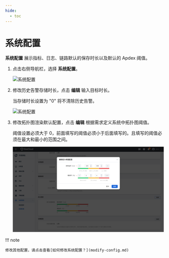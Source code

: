 ```yaml
---
hide:
  - toc
---
```


# 系统配置

 __系统配置__ 展示指标、日志、链路默认的保存时长以及默认的 Apdex 阈值。

1. 点击右侧导航栏，选择 __系统配置__。

    ![系统配置](https://docs.daocloud.io/daocloud-docs-images/docs/zh/docs/insight/images/systemconfig00.png)

2. 修改历史告警存储时长，点击 __编辑__ 输入目标时长。

    当存储时长设置为 "0" 将不清除历史告警。

    ![系统配置](https://docs.daocloud.io/daocloud-docs-images/docs/insight/images/sysconfig02.png)

3. 修改拓扑图渲染默认配置，点击  __编辑__ 根据需求定义系统中拓扑图阈值。

    阈值设置必须大于 0，前面填写的阈值必须小于后面填写的。且填写的阈值必须在最大和最小的范围之间。

    ![拓扑配置](../../images/map-setting.png)

!!! note

    修改其他配置，请点击查看[如何修改系统配置？](modify-config.md)
